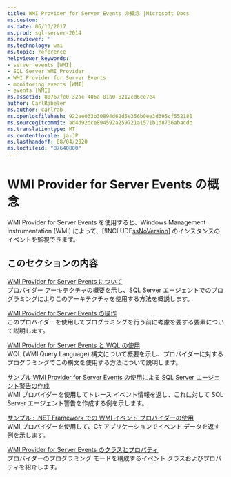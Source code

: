 ```yaml
---
title: WMI Provider for Server Events の概念 |Microsoft Docs
ms.custom: ''
ms.date: 06/13/2017
ms.prod: sql-server-2014
ms.reviewer: ''
ms.technology: wmi
ms.topic: reference
helpviewer_keywords:
- server events [WMI]
- SQL Server WMI Provider
- WMI Provider for Server Events
- monitoring events [WMI]
- events [WMI]
ms.assetid: 80767fe0-32ac-406a-81a0-8212cd6ce7e4
author: CarlRabeler
ms.author: carlrab
ms.openlocfilehash: 922ae033b30894d62d5e356b0ee3d395cf552180
ms.sourcegitcommit: ad4d92dce894592a259721a1571b1d8736abacdb
ms.translationtype: MT
ms.contentlocale: ja-JP
ms.lasthandoff: 08/04/2020
ms.locfileid: "87640800"
---
```

# <a name="wmi-provider-for-server-events-concepts"></a>WMI Provider for Server Events の概念
  WMI Provider for Server Events を使用すると、Windows Management Instrumentation (WMI) によって、[!INCLUDE[ssNoVersion](../../includes/ssnoversion-md.md)] のインスタンスのイベントを監視できます。  
  
## <a name="in-this-section"></a>このセクションの内容  
 [WMI Provider for Server Events について](understanding-the-wmi-provider-for-server-events.md)  
 プロバイダー アーキテクチャの概要を示し、SQL Server エージェントでのプログラミングによりこのアーキテクチャを使用する方法を概説します。  
  
 [WMI Provider for Server Events の操作](working-with-the-wmi-provider-for-server-events.md)  
 このプロバイダーを使用してプログラミングを行う前に考慮を要する要素について説明します。  
  
 [WMI Provider for Server Events と WQL の使用](using-wql-with-the-wmi-provider-for-server-events.md)  
 WQL (WMI Query Language) 構文について概要を示し、プロバイダーに対するプログラミングでこの構文を使用する方法について説明します。  
  
 [サンプル:WMI Provider for Server Events の使用による SQL Server エージェント警告の作成](sample-creating-a-sql-server-agent-alert-with-the-wmi-provider.md)  
 WMI プロバイダーを使用してトレース イベント情報を返し、これに対して SQL Server エージェント警告を作成する例を示します。  
  
 [サンプル : .NET Framework での WMI イベント プロバイダーの使用](sample-using-the-wmi-event-provider-with-the-net-framework.md)  
 WMI プロバイダーを使用して、C# アプリケーションでイベント データを返す例を示します。  
  
 [WMI Provider for Server Events のクラスとプロパティ](wmi-provider-for-server-events-classes-and-properties.md)  
 プロバイダーのプログラミング モードを構成するイベント クラスおよびプロパティを紹介します。  
  
  
